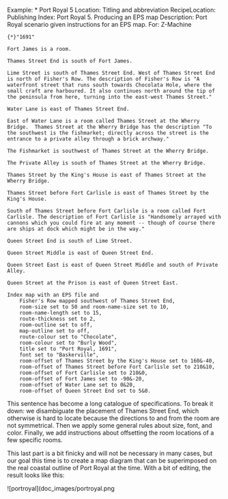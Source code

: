Example: * Port Royal 5
Location: Titling and abbreviation
RecipeLocation: Publishing
Index: Port Royal 5. Producing an EPS map
Description: Port Royal scenario given instructions for an EPS map.
For: Z-Machine

  

``` inform7
{*}"1691"

Fort James is a room.

Thames Street End is south of Fort James.

Lime Street is south of Thames Street End. West of Thames Street End is north of Fisher's Row. The description of Fisher's Row is "A waterfront street that runs south towards Chocolata Hole, where the small craft are harboured. It also continues north around the tip of the peninsula from here, turning into the east-west Thames Street."

Water Lane is east of Thames Street End.

East of Water Lane is a room called Thames Street at the Wherry Bridge.  Thames Street at the Wherry Bridge has the description "To the southwest is the fishmarket; directly across the street is the entrance to a private alley through a brick archway."

The Fishmarket is southwest of Thames Street at the Wherry Bridge.

The Private Alley is south of Thames Street at the Wherry Bridge.

Thames Street by the King's House is east of Thames Street at the Wherry Bridge.

Thames Street before Fort Carlisle is east of Thames Street by the King's House.

South of Thames Street before Fort Carlisle is a room called Fort Carlisle. The description of Fort Carlisle is "Handsomely arrayed with cannons which you could fire at any moment -- though of course there are ships at dock which might be in the way."

Queen Street End is south of Lime Street.

Queen Street Middle is east of Queen Street End.

Queen Street East is east of Queen Street Middle and south of Private Alley.

Queen Street at the Prison is east of Queen Street East.

Index map with an EPS file and
	Fisher's Row mapped southwest of Thames Street End,
	room-size set to 50 and room-name-size set to 10,
	room-name-length set to 15,
	route-thickness set to 2,
	room-outline set to off,
	map-outline set to off,
	route-colour set to "Chocolate",
	room-colour set to "Burly Wood",
	title set to "Port Royal, 1691",
	font set to "Baskerville",
	room-offset of Thames Street by the King's House set to 160&-40,
	room-offset of Thames Street before Fort Carlisle set to 210&10,
	room-offset of Fort Carlisle set to 210&0,
	room-offset of Fort James set to -90&-20,
	room-offset of Water Lane set to 0&20,
	room-offset of Queen Street End set to 5&0.
```

  
This sentence has become a long catalogue of specifications. To break it down: we disambiguate the placement of Thames Street End, which otherwise is hard to locate because the directions to and from the room are not symmetrical. Then we apply some general rules about size, font, and color. Finally, we add instructions about offsetting the room locations of a few specific rooms.

  
This last part is a bit finicky and will not be necessary in many cases, but our goal this time is to create a map diagram that can be superimposed on the real coastal outline of Port Royal at the time. With a bit of editing, the result looks like this:

  ![portroyal](doc_images/portroyal.png
